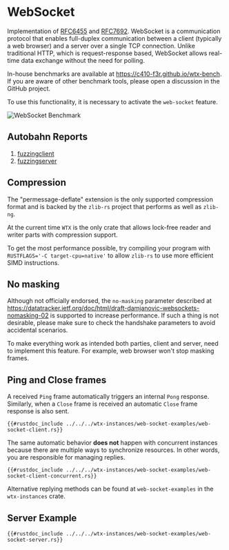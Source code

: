 # WebSocket

Implementation of [RFC6455](https://datatracker.ietf.org/doc/html/rfc6455) and [RFC7692](https://datatracker.ietf.org/doc/html/rfc7692). WebSocket is a communication protocol that enables full-duplex communication between a client (typically a web browser) and a server over a single TCP connection. Unlike traditional HTTP, which is request-response based, WebSocket allows real-time data exchange without the need for polling.

In-house benchmarks are available at <https://c410-f3r.github.io/wtx-bench>. If you are aware of other benchmark tools, please open a discussion in the GitHub project.

To use this functionality, it is necessary to activate the `web-socket` feature.

![WebSocket Benchmark](https://i.imgur.com/Iv2WzJV.jpg)

## Autobahn Reports

1. <a href="https://c410-f3r.github.io/wtx-site/static/fuzzingclient/index.html" target="_blank">fuzzingclient</a>
2. <a href="https://c410-f3r.github.io/wtx-site/static/fuzzingserver/index.html" target="_blank">fuzzingserver</a>

## Compression

The "permessage-deflate" extension is the only supported compression format and is backed by the `zlib-rs` project that performs as well as `zlib-ng`.

At the current time `WTX` is the only crate that allows lock-free reader and writer parts with compression support.

To get the most performance possible, try compiling your program with `RUSTFLAGS='-C target-cpu=native'` to allow `zlib-rs` to use more efficient SIMD instructions.

## No masking

Although not officially endorsed, the `no-masking` parameter described at <https://datatracker.ietf.org/doc/html/draft-damjanovic-websockets-nomasking-02> is supported to increase performance. If such a thing is not desirable, please make sure to check the handshake parameters to avoid accidental scenarios.

To make everything work as intended both parties, client and server, need to implement this feature. For example, web browser won't stop masking frames.

## Ping and Close frames

A received `Ping` frame automatically triggers an internal `Pong` response. Similarly, when a `Close` frame is received an automatic `Close` frame response is also sent.

```rust,edition2024,no_run
{{#rustdoc_include ../../../wtx-instances/web-socket-examples/web-socket-client.rs}}
```

The same automatic behavior **does not** happen with concurrent instances because there are multiple ways to synchronize resources. In other words, you are responsible for managing replies.

```rust,edition2024,no_run
{{#rustdoc_include ../../../wtx-instances/web-socket-examples/web-socket-client-concurrent.rs}}
```

Alternative replying methods can be found at `web-socket-examples` in the `wtx-instances` crate.

## Server Example

```rust,edition2024,no_run
{{#rustdoc_include ../../../wtx-instances/web-socket-examples/web-socket-server.rs}}
```
